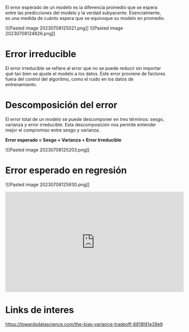 El error esperado de un modelo es la diferencia promedio que se espera entre las predicciones del modelo y la verdad subyacente. Esencialmente, es una medida de cuánto espera que se equivoque su modelo en promedio.

![[Pasted image 20230708125021.png]]
![[Pasted image 20230708124826.png]]

# Error irreducible

El error irreducible se refiere al error que no se puede reducir sin importar qué tan bien se ajuste el modelo a los datos. Este error proviene de factores fuera del control del algoritmo, como el ruido en los datos de entrenamiento.

# Descomposición del error

El error total de un modelo se puede descomponer en tres términos: sesgo, varianza y error irreducible. Esta descomposición nos permite entender mejor el compromiso entre sesgo y varianza.

**Error esperado = Sesgo + Varianza + Error Irreducible**

![[Pasted image 20230708125203.png]]

# Error esperado en regresión



![[Pasted image 20230708125930.png]]



<iframe width="560" height="315" src="https://www.youtube.com/embed/R13lpnXVtXo" title="YouTube video player" frameborder="0" allow="accelerometer; autoplay; clipboard-write; encrypted-media; gyroscope; picture-in-picture; web-share" allowfullscreen></iframe>

# Links de interes

https://towardsdatascience.com/the-bias-variance-tradeoff-8818f41e39e9 